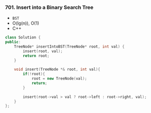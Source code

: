### 701. Insert into a Binary Search Tree
* `BST`
* O(lg(n)), O(1)
* C++
```cpp
class Solution {
public:
    TreeNode* insertIntoBST(TreeNode* root, int val) {
        insert(root, val);
        return root;
    }
    
    void insert(TreeNode *& root, int val){
        if(!root){
            root = new TreeNode(val);
            return;
        }
        
        insert(root->val > val ? root->left : root->right, val);
    }
};
```
